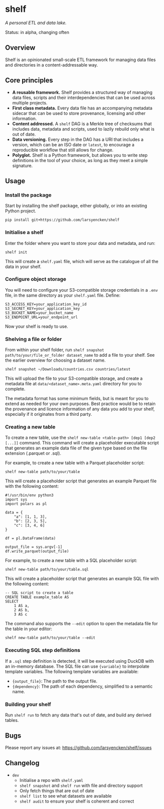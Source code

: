 # shelf

_A personal ETL and data lake._

Status: in alpha, changing often

## Overview

Shelf is an opinionated small-scale ETL framework for managing data files and directories in a content-addressable way.

## Core principles

- **A reusable framework.** Shelf provides a structured way of managing data files, scripts and their interdependencies that can be used across multiple projects.
- **First class metadata.** Every data file has an accompanying metadata sidecar that can be used to store provenance, licensing and other information.
- **Content addressed.** A `shelf` DAG is a Merkle tree of checksums that includes data, metadata and scripts, used to lazily rebuild only what is out of date.
- **Data versioning.** Every step in the DAG has a URI that includes a version, which can be an ISO date or `latest`, to encourage a reproducible workflow that still allows for change.
- **Polyglot.** Shelf is a Python framework, but allows you to write step definitions in the tool of your choice, as long as they meet a simple signature.

## Usage

### Install the package

Start by installing the shelf package, either globally, or into an existing Python project.

`pip install git+https://github.com/larsyencken/shelf`

### Initialise a shelf

Enter the folder where you want to store your data and metadata, and run:

`shelf init`

This will create a `shelf.yaml` file, which will serve as the catalogue of all the data in your shelf.

### Configure object storage

You will need to configure your S3-compatible storage credentials in a `.env` file, in the same directory as your `shelf.yaml` file. Define:

```
S3_ACCESS_KEY=your_application_key_id
S3_SECRET_KEY=your_application_key
S3_BUCKET_NAME=your_bucket_name
S3_ENDPOINT_URL=your_endpoint_url
```

Now your shelf is ready to use.

### Shelving a file or folder

From within your shelf folder, run `shelf snapshot path/to/your/file_or_folder dataset_name` to add a file to your shelf. See the earlier overview for choosing a dataset name.

```
shelf snapshot ~/Downloads/countries.csv countries/latest
```

This will upload the file to your S3-compatible storage, and create a metadata file at `data/<dataset_name>.meta.yaml` directory for you to complete.

The metadata format has some minimum fields, but is meant for you to extend as needed for your own purposes. Best practice would be to retain the provenance and licence information of any data you add to your shelf, especially if it originates from a third party.

### Creating a new table

To create a new table, use the `shelf new-table <table-path> [dep1 [dep2 [...]]` command. This command will create a placeholder executable script that generates an example data file of the given type based on the file extension (.parquet or .sql).

For example, to create a new table with a Parquet placeholder script:

```
shelf new-table path/to/your/table
```

This will create a placeholder script that generates an example Parquet file with the following content:

```
#!/usr/bin/env python3
import sys
import polars as pl

data = {
    "a": [1, 1, 3],
    "b": [2, 3, 5],
    "c": [3, 4, 6]
}

df = pl.DataFrame(data)

output_file = sys.argv[-1]
df.write_parquet(output_file)
```

For example, to create a new table with a SQL placeholder script:

```
shelf new-table path/to/your/table.sql
```

This will create a placeholder script that generates an example SQL file with the following content:

```
-- SQL script to create a table
CREATE TABLE example_table AS
SELECT
    1 AS a,
    2 AS b,
    3 AS c
```

The command also supports the `--edit` option to open the metadata file for the table in your editor:

```
shelf new-table path/to/your/table --edit
```

### Executing SQL step definitions

If a `.sql` step definition is detected, it will be executed using DuckDB with an in-memory database. The SQL file can use `{variable}` to interpolate template variables. The following template variables are available:

- `{output_file}`: The path to the output file.
- `{dependency}`: The path of each dependency, simplified to a semantic name.

### Building your shelf

Run `shelf run` to fetch any data that's out of date, and build any derived tables.

## Bugs

Please report any issues at: https://github.com/larsyencken/shelf/issues

## Changelog

- `dev`
  - Initialise a repo with `shelf.yaml`
  - `shelf snapshot` and `shelf run` with file and directory support
  - Only fetch things that are out of date
  - `shelf list` to see what datasets are available
  - `shelf audit` to ensure your shelf is coherent and correct
